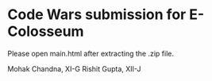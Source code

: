 # Code Wars submission for E-Colosseum

Please open main.html after extracting the .zip file.

Mohak Chandna, XI-G
Rishit Gupta, XII-J